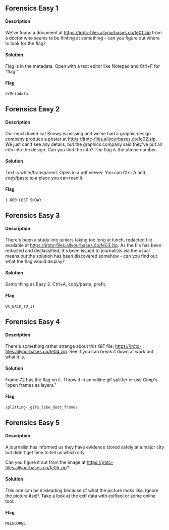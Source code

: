 ## Forensics Easy 1
#### Description
We've found a document at https://jrotc-files.allyourbases.co/fe01.zip from a doctor who seems to be hinting at something - can you figure out where to look for the flag?
#### Solution
Flag is in the metadata. Open with a text editor like Notepad and Ctrl+F for "flag."
#### Flag
`drMetadata`
## Forensics Easy 2
#### Description
Our much loved cat Snowy is missing and we've had a graphic design company produce a poster at https://jrotc-files.allyourbases.co/fe02.zip. We just can't see any details, but the graphics company said they've put all info into the design. Can you find the info? The flag is the phone number.
#### Solution
Text is white/transparent. Open in a pdf viewer. You can Ctrl+A and copy/paste to a place you can read it.
#### Flag
`1 800 LOST SNOWY`
## Forensics Easy 3
#### Description
There's been a study into juniors taking too long at lunch, redacted file available at https://jrotc-files.allyourbases.co/fe03.zip. As the file has been redacted and declassified, it's been issued to journalists via the usual means but the solution has been discovered somehow - can you find out what the flag would display?
#### Solution
Same thing as Easy 2. Ctrl+A, copy/paste, profit.
#### Flag
`OK_BACK_TO_IT`
## Forensics Easy 4
#### Description
There's something rather strange about this GIF file: https://jrotc-files.allyourbases.co/fe04.zip. See if you can break it down at work out what it is.
#### Solution
Frame 72 has the flag on it. Throw it in an online gif splitter or use Gimp's "open frames as layers."
#### Flag
`splitting-_gifs_like_door_frames`
## Forensics Easy 5
#### Description
A journalist has informed us they have evidence stored safely at a major city but didn't get time to tell us which city.

Can you figure it out from the image at https://jrotc-files.allyourbases.co/fe05.zip?
#### Solution
This one can be misleading because of what the picture looks like. Ignore the picture itself. Take a look at the exif data with exiftool or some online tool.
#### Flag
`MELBOURNE`